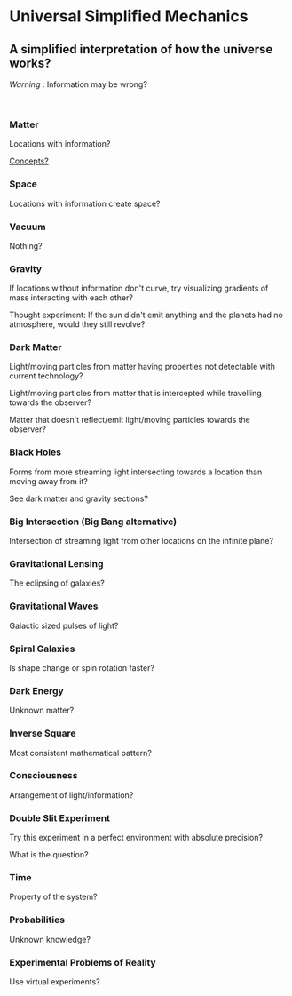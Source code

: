 # Universal Simplified Mechanics

## A simplified interpretation of how the universe works?

*Warning* : Information may be wrong?

<br/>

### Matter

Locations with information?

[Concepts?](https://github.com/tboie/universal_phreak_generator?tab=readme-ov-file#system-mechanics-visualization)

### Space

Locations with information create space?

### Vacuum

Nothing?

### Gravity

If locations without information don't curve, try visualizing gradients of mass interacting with each other?

Thought experiment: If the sun didn't emit anything and the planets had no atmosphere, would they still revolve?

### Dark Matter

Light/moving particles from matter having properties not detectable with current technology?

Light/moving particles from matter that is intercepted while travelling towards the observer?

Matter that doesn't reflect/emit light/moving particles towards the observer?

### Black Holes

Forms from more streaming light intersecting towards a location than moving away from it?

See dark matter and gravity sections?

### Big Intersection (Big Bang alternative)

Intersection of streaming light from other locations on the infinite plane?

### Gravitational Lensing

The eclipsing of galaxies?

### Gravitational Waves

Galactic sized pulses of light?

### Spiral Galaxies

Is shape change or spin rotation faster?

### Dark Energy

Unknown matter?

### Inverse Square

Most consistent mathematical pattern?

### Consciousness

Arrangement of light/information?

### Double Slit Experiment

Try this experiment in a perfect environment with absolute precision?

What is the question?

### Time

Property of the system?

### Probabilities

Unknown knowledge?

### Experimental Problems of Reality

Use virtual experiments?
